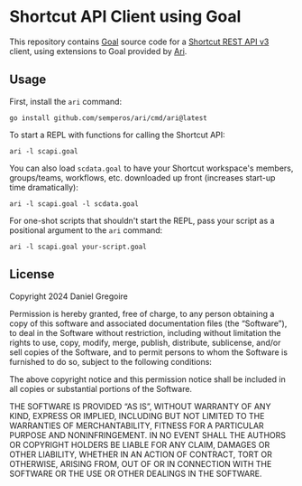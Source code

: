 # Shortcut API Client using Goal

This repository contains [Goal](https://codeberg.org/anaseto/goal) source code for a [Shortcut REST API v3](https://developer.shortcut.com/api/rest/v3) client, using extensions to Goal provided by [Ari](https://github.com/semperos/ari).

## Usage

First, install the `ari` command:

```shell
go install github.com/semperos/ari/cmd/ari@latest
```

To start a REPL with functions for calling the Shortcut API:

```shell
ari -l scapi.goal
```

You can also load `scdata.goal` to have your Shortcut workspace's members, groups/teams, workflows, etc. downloaded up front (increases start-up time dramatically):

```shell
ari -l scapi.goal -l scdata.goal
```

For one-shot scripts that shouldn't start the REPL, pass your script as a positional argument to the `ari` command:

```shell
ari -l scapi.goal your-script.goal
```

## License

Copyright 2024 Daniel Gregoire

Permission is hereby granted, free of charge, to any person obtaining a copy of this software and associated documentation files (the “Software”), to deal in the Software without restriction, including without limitation the rights to use, copy, modify, merge, publish, distribute, sublicense, and/or sell copies of the Software, and to permit persons to whom the Software is furnished to do so, subject to the following conditions:

The above copyright notice and this permission notice shall be included in all copies or substantial portions of the Software.

THE SOFTWARE IS PROVIDED “AS IS”, WITHOUT WARRANTY OF ANY KIND, EXPRESS OR IMPLIED, INCLUDING BUT NOT LIMITED TO THE WARRANTIES OF MERCHANTABILITY, FITNESS FOR A PARTICULAR PURPOSE AND NONINFRINGEMENT. IN NO EVENT SHALL THE AUTHORS OR COPYRIGHT HOLDERS BE LIABLE FOR ANY CLAIM, DAMAGES OR OTHER LIABILITY, WHETHER IN AN ACTION OF CONTRACT, TORT OR OTHERWISE, ARISING FROM, OUT OF OR IN CONNECTION WITH THE SOFTWARE OR THE USE OR OTHER DEALINGS IN THE SOFTWARE.

